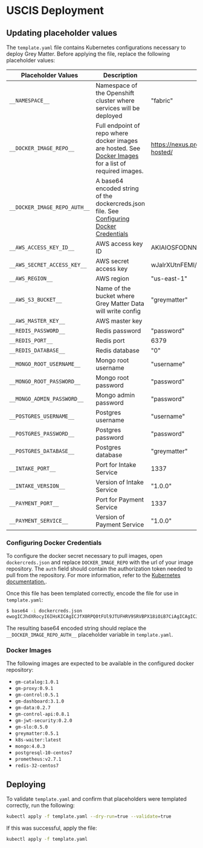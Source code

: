 # USCIS Deployment

## Updating placeholder values

The `template.yaml` file contains Kubernetes configurations necessary to deploy Grey Matter. Before applying the file, replace the following placeholder values:

| Placeholder Values         | Description                                                                                                                 | Sample Value                                                     |
| -------------------------- | --------------------------------------------------------------------------------------------------------------------------- | ---------------------------------------------------------------- |
| `__NAMESPACE__`              | Namespace of the Openshift cluster where services will be deployed                                                          | "fabric"                                                         |
| `__DOCKER_IMAGE_REPO__`      | Full endpoint of repo where docker images are hosted. See [Docker Images](#docker-images) for a list of required images.                                                                        | https://nexus.production.deciphernow.com/repository/helm-hosted/ |
| `__DOCKER_IMAGE_REPO_AUTH__` | A base64 encoded string of the dockercreds.json file. See [Configuring Docker Credentials](#configuring-docker-credentials) |                                                                  |
| `__AWS_ACCESS_KEY_ID__`      | AWS access key ID                                                                                                           | AKIAIOSFODNN7EXAMPLE                                             |
| `__AWS_SECRET_ACCESS_KEY__`  | AWS secret access key                                                                                                       | wJalrXUtnFEMI/K7MDENG/bPxRfiCYEXAMPLEKEY                         |
| `__AWS_REGION__`             | AWS region                                                                                                                  | "us-east-1"                                                      |
| `__AWS_S3_BUCKET__`          | Name of the bucket where Grey Matter Data will write config                                                                 | "greymatter"                                                     |
| `__AWS_MASTER_KEY__`         | AWS master key                                                                                                              |                                                                  |
| `__REDIS_PASSWORD__`         | Redis password                                                                                                              | "password"                                                       |
| `__REDIS_PORT__`             | Redis port                                                                                                                  | 6379                                                             |
| `__REDIS_DATABASE__`         | Redis database                                                                                                              | "0"                                                              |
| `__MONGO_ROOT_USERNAME__`    | Mongo root username                                                                                                         | "username"                                                       |
| `__MONGO_ROOT_PASSWORD__`    | Mongo root password                                                                                                         | "password"                                                       |
| `__MONGO_ADMIN_PASSWORD__`   | Mongo admin password                                                                                                        | "password"                                                       |
| `__POSTGRES_USERNAME__`      | Postgres username                                                                                                           | "username"                                                       |
| `__POSTGRES_PASSWORD__`      | Postgres password                                                                                                           | "password"                                                       |
| `__POSTGRES_DATABASE__`      | Postgres database                                                                                                           | "greymatter"                                                     |
| `__INTAKE_PORT__`            | Port for Intake Service                                                                                                     | 1337                                                             |
| `__INTAKE_VERSION__`         | Version of Intake Service                                                                                                   | "1.0.0"                                                          |
| `__PAYMENT_PORT__`           | Port for Payment Service                                                                                                    | 1337                                                             |
| `__PAYMENT_SERVICE__`        | Version of Payment Service                                                                                                  | "1.0.0"                                                          |  |

### Configuring Docker Credentials

To configure the docker secret necessary to pull images, open `dockercreds.json` and replace `DOCKER_IMAGE_REPO` with the url of your image repository. The `auth` field should contain the authorization token needed to pull from the repository. For more information, refer to the [Kubernetes documentation.](https://kubernetes.io/docs/tasks/configure-pod-container/pull-image-private-registry/#log-in-to-docker).

Once this file has been templated correctly, encode the file for use in `template.yaml`:

```sh
$ base64 -i dockercreds.json
ewogICJhdXRocyI6IHsKICAgICJfX0RPQ0tFUl9JTUFHRV9SRVBPX18iOiB7CiAgICAgICJhdXRoIjogImMzUi4uLnpFMiIKICAgIH0KICB9Cn0K
```

The resulting base64 encoded string should replace the `__DOCKER_IMAGE_REPO_AUTH__` placeholder variable in `template.yaml`.

### Docker Images

The following images are expected to be available in the configured docker repository:

- `gm-catalog:1.0.1`
- `gm-proxy:0.9.1`
- `gm-control:0.5.1`
- `gm-dashboard:3.1.0`
- `gm-data:0.2.7`
- `gm-control-api:0.8.1`
- `gm-jwt-security:0.2.0`
- `gm-slo:0.5.0`
- `greymatter:0.5.1`
- `k8s-waiter:latest`
- `mongo:4.0.3`
- `postgresql-10-centos7`
- `prometheus:v2.7.1`
- `redis-32-centos7`

## Deploying

To validate `template.yaml` and confirm that placeholders were templated correctly, run the following:

```sh
kubectl apply -f template.yaml --dry-run=true --validate=true
```

If this was successful, apply the file:

```sh
kubectl apply -f template.yaml
```

